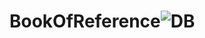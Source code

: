 # BookOfReference![DB](https://user-images.githubusercontent.com/62544436/176159612-2e6bc735-ac30-43cb-85cc-b781743dc208.png)
